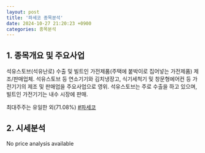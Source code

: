 ```yaml
---
layout: post
title: '파세코 종목분석'
date: 2024-10-27 21:20:23 +0900
categories: 종목분석
---
```


## 1. 종목개요 및 주요사업

석유스토브(석유난로) 수출 및 빌트인 가전제품(주택에 붙박이로 집어넣는 가전제품) 제조/판매업체. 석유스토브 등 연소기기와 김치냉장고, 식기세척기 및 창문형에어컨 등 가전기기의 제조 및 판매업을 주요사업으로 영위. 석유스토브는 주로 수출을 하고 있으며, 빌트인 가전기기는 내수 시장에 판매.

최대주주는 유일한 외(71.08%)
[#파세코](#)

## 2. 시세분석

No price analysis available
